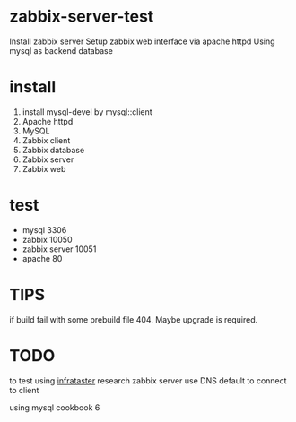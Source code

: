 zabbix-server-test
==================

Install zabbix server
Setup zabbix web interface via apache httpd
Using mysql as backend database

install
=======

1. install mysql-devel by mysql::client
2. Apache httpd
3. MySQL
4. Zabbix client
5. Zabbix database
6. Zabbix server
7. Zabbix web

test
====
* mysql 3306
* zabbix 10050
* zabbix server 10051
* apache 80

TIPS
====

if build fail with some prebuild file 404.
Maybe upgrade is required.

TODO
====

to test using [infrataster](https://github.com/ryotarai/infrataster)
research zabbix server use DNS default to connect to client

using mysql cookbook 6
